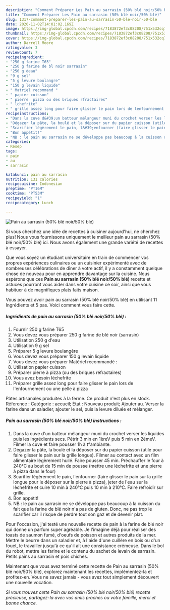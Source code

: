 ```yaml
---
description: "Comment Préparer Les Pain au sarrasin (50% blé noir/50% blé)"
title: "Comment Préparer Les Pain au sarrasin (50% blé noir/50% blé)"
slug: 1317-comment-preparer-les-pain-au-sarrasin-50-ble-noir-50-ble
date: 2020-11-02T14:01:02.169Z
image: https://img-global.cpcdn.com/recipes/7183872ef3c08208/751x532cq70/pain-au-sarrasin-50-ble-noir50-ble-photo-principale-de-la-recette.jpg
thumbnail: https://img-global.cpcdn.com/recipes/7183872ef3c08208/751x532cq70/pain-au-sarrasin-50-ble-noir50-ble-photo-principale-de-la-recette.jpg
cover: https://img-global.cpcdn.com/recipes/7183872ef3c08208/751x532cq70/pain-au-sarrasin-50-ble-noir50-ble-photo-principale-de-la-recette.jpg
author: Darrell Moore
ratingvalue: 3
reviewcount: 7
recipeingredient:
- "250 g farine T65"
- "250 g farine de bl noir sarrasin"
- "250 g deau"
- "9 g sel"
- "5 g levure boulangre"
- "150 g levain liquide"
- " Matriel recommand "
- " papier cuisson"
- " pierre  pizza ou des briques rfractaires"
- " lchefrite"
- " grille assez long pour faire glisser le pain lors de lenfournement ou une pelle  pizza"
recipeinstructions:
- "Dans la cuve d&#39;un batteur mélangeur muni du crochet verser les liquides puis les ingrédients secs. Pétrir 3 min en 1èreV puis 5 min en 2èmeV. Filmer la cuve et faire pousser 1h à t°ambiante."
- "Dégazer la pâte, la boulé et la déposer sur du papier cuisson (utile pour faire glisser le pain sur la grille longue). Filmer au contact avec un film alimentaire légèrement huilé. Faire pousser 45 min. Préchauffer le four à 240°C au bout de 15 min de pousse (mettre une lèchefrite et une pierre à pizza dans le four)"
- "Scarifier légèrement le pain, l&#39;enfourner (faire glisser le pain sur la grille longue pour le déposer sur la pierre à pizza), jeter de l&#39;eau sur la lèchefrite et cuire 10 min à 240°C puis 10 min à 210°C. Faire refroidir sur grille."
- "Bon appétit!"
- "NB : le pain au sarrasin ne se développe pas beaucoup à la cuisson du fait que la farine de blé noir n&#39;a pas de gluten. Donc, ne pas trop le scarifier car il risque de perdre tout son gaz et de devenir plat."
categories:
- Resep
tags:
- pain
- au
- sarrasin

katakunci: pain au sarrasin 
nutrition: 131 calories
recipecuisine: Indonesian
preptime: "PT16M"
cooktime: "PT53M"
recipeyield: "1"
recipecategory: Lunch

---
```



![Pain au sarrasin (50% blé noir/50% blé)](https://img-global.cpcdn.com/recipes/7183872ef3c08208/751x532cq70/pain-au-sarrasin-50-ble-noir50-ble-photo-principale-de-la-recette.jpg)

Si vous cherchez une idée de recettes à cuisiner aujourd'hui, ne cherchez plus! Nous vous fournissons uniquement le meilleur pain au sarrasin (50% blé noir/50% blé) ici. Nous avons également une grande variété de recettes à essayer.

Que vous soyez un étudiant universitaire en train de commencer vos propres expériences culinaires ou un cuisinier expérimenté avec de nombreuses célébrations de dîner à votre actif, il y a constamment quelque chose de nouveau pour en apprendre davantage sur la cuisine. Nous espérons que ces <strong> Pain au sarrasin (50% blé noir/50% blé) </strong> recette et astuces pourront vous aider dans votre cuisine ce soir, ainsi que vous habituer à de magnifiques plats faits maison.

<!--inarticleads1-->

Vous pouvez avoir pain au sarrasin (50% blé noir/50% blé) en utilisant 11 Ingrédients et 5 pas. Voici comment vous faire cette.

##### Ingrédients de pain au sarrasin (50% blé noir/50% blé) :

1. Fournir 250 g farine T65
1. Vous devez vous préparer 250 g farine de blé noir (sarrasin)
1. Utilisation 250 g d&#39;eau
1. Utilisation 9 g sel
1. Préparer 5 g levure boulangère
1. Vous devez vous préparer 150 g levain liquide
1. Vous devez vous préparer  Matériel recommandé :
1. Utilisation  papier cuisson
1. Préparer  pierre à pizza (ou des briques réfractaires)
1. Vous avez besoin  lèchefrite
1. Préparer  grille assez long pour faire glisser le pain lors de l&#39;enfournement ou une pelle à pizza


Pâtes artisanales produites à la ferme. Ce produit n&#39;est plus en stock. Réference : Catégorie : accueil; État : Nouveau produit; Ajouter au. Verser la farine dans un saladier, ajouter le sel, puis la levure diluée et mélanger. 

<!--inarticleads2-->

##### Pain au sarrasin (50% blé noir/50% blé) instructions :

1. Dans la cuve d&#39;un batteur mélangeur muni du crochet verser les liquides puis les ingrédients secs. Pétrir 3 min en 1èreV puis 5 min en 2èmeV. Filmer la cuve et faire pousser 1h à t°ambiante.
1. Dégazer la pâte, la boulé et la déposer sur du papier cuisson (utile pour faire glisser le pain sur la grille longue). Filmer au contact avec un film alimentaire légèrement huilé. Faire pousser 45 min. Préchauffer le four à 240°C au bout de 15 min de pousse (mettre une lèchefrite et une pierre à pizza dans le four)
1. Scarifier légèrement le pain, l&#39;enfourner (faire glisser le pain sur la grille longue pour le déposer sur la pierre à pizza), jeter de l&#39;eau sur la lèchefrite et cuire 10 min à 240°C puis 10 min à 210°C. Faire refroidir sur grille.
1. Bon appétit!
1. NB : le pain au sarrasin ne se développe pas beaucoup à la cuisson du fait que la farine de blé noir n&#39;a pas de gluten. Donc, ne pas trop le scarifier car il risque de perdre tout son gaz et de devenir plat.


Pour l&#39;occasion, j&#39;ai testé une nouvelle recette de pain à la farine de blé noir qui donne un parfum super agréable. Je l&#39;imagine déjà pour réaliser des toasts de saumon fumé, d&#39;oeufs de poisson et autres produits de la mer. Mettre le beurre dans un saladier et, à l&#39;aide d&#39;une cuillère en bois ou d&#39;un fouet, le travailler jusqu&#39;à ce qu&#39;il ait une consistance crémeuse. Dans le bol du robot, mettre les farine et le contenu du sachet de levain de sarrasin. Petits pains au sarrasin et pois chiches. 

<!--inarticleads1-->

<p>
Maintenant que vous avez terminé cette recette de Pain au sarrasin (50% blé noir/50% blé), explorez maintenant les recettes, implémentez-la et profitez-en. Vous ne savez jamais - vous avez tout simplement découvert une nouvelle vocation.
</p>

<p>
<i>Si vous trouvez cette Pain au sarrasin (50% blé noir/50% blé) recette précieuse, partagez-la avec vos amis proches ou votre famille, merci et bonne chance.</i>
</p>

